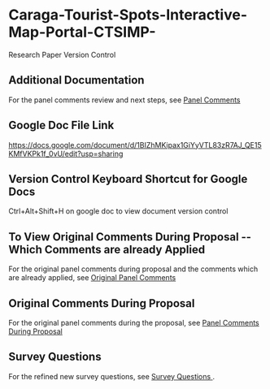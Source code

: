 # Caraga-Tourist-Spots-Interactive-Map-Portal-CTSIMP-
Research Paper Version Control


## Additional Documentation  
For the panel comments review and next steps, see [Panel Comments](panel-comments.md)


## Google Doc File Link
https://docs.google.com/document/d/1BIZhMKipax1GiYyVTL83zR7AJ_QE15KMfVKPk1f_0vU/edit?usp=sharing

## Version Control Keyboard Shortcut for Google Docs
Ctrl+Alt+Shift+H on google doc to view document version control

## To View Original Comments During Proposal --Which Comments are already Applied
For the original panel comments during proposal and the comments which are already applied, see [Original Panel Comments](original-panel-comments.md)

## Original Comments During Proposal  
For the original panel comments during the proposal, see [Panel Comments During Proposal ](panel-comments-during-proposal.pdf)


## Survey Questions 
For the refined new survey questions, see [Survey Questions ](Gform-Survey.md).